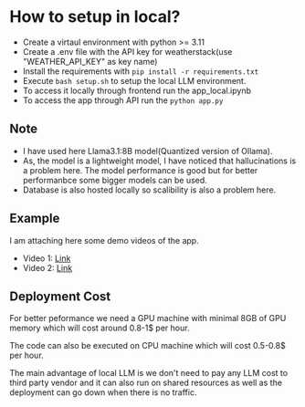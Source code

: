 # How to setup in local?

<ul>
    <li>Create a virtaul environment with python >= 3.11</li>
    <li>Create a .env file with the API key for weatherstack(use "WEATHER_API_KEY" as key name)</li>
    <li>Install the requirements with <code>pip install -r requirements.txt</code></li>
    <li>Execute <code>bash setup.sh</code> to setup the local LLM environment.</li>
    <li>To access it locally through frontend run the <file>app_local.ipynb</file></li>
    <li>To access the app through API run the <code>python app.py</code></li>
</ul>



## Note
<ul>
    <li>I have used here Llama3.1:8B model(Quantized version of Ollama).</li>
    <li>As, the model is a lightweight model, I have noticed that hallucinations is a problem here. The model performance is good but for better performanbce some bigger models can be used.</li>
    <li>Database is also hosted locally so scalibility is also a problem here.</li>
</ul>


## Example
<p>I am attaching here some demo videos of the app. </p>
<ul>
    <li>Video 1: <a href="https://drive.google.com/file/d/1xj2WB0EvbfGfANdsdTeXrvW2wWK7nLUY/view?usp=sharing" target="_blank">Link</a></li>
    <li>Video 2: <a href="https://drive.google.com/file/d/1qz5kb_JsvwnTFFro_pEQ8cSjL98k2VKu/view?usp=drive_link" target="_blank">Link</a></li>
</ul>


## Deployment Cost
<p>For better peformance we need a GPU machine with minimal 8GB of GPU memory which will cost around 0.8-1$ per hour.</p>
<p>The code can also be executed on CPU machine which will cost 0.5-0.8$ per hour.</p>
<p>The main advantage of local LLM is we don't need to pay any LLM cost to third party vendor and it can also run on shared resources as well as the deployment can go down when there is no traffic.</p>